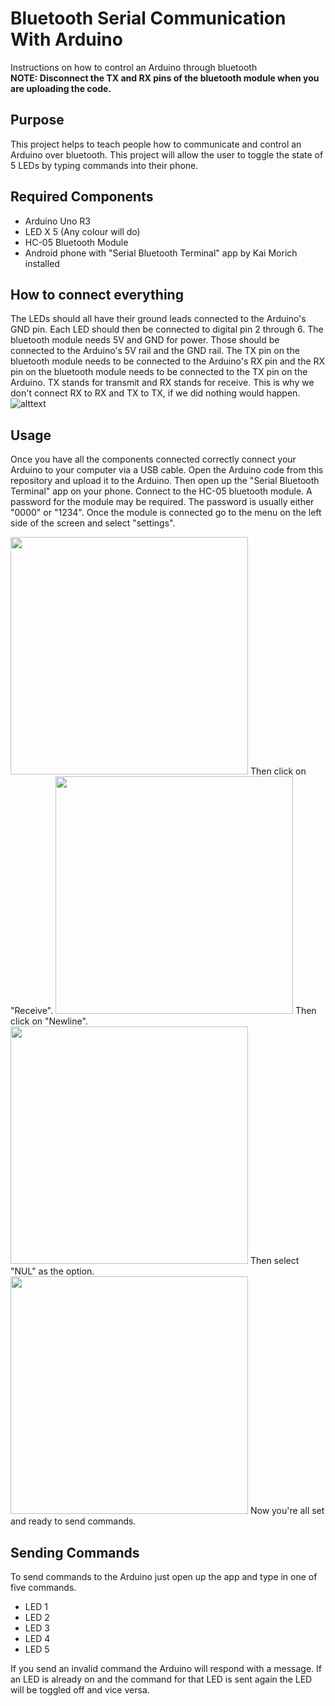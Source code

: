 # Bluetooth Serial Communication With Arduino
 Instructions on how to control an Arduino through bluetooth   
 **NOTE: Disconnect the TX and RX pins of the bluetooth module when you are uploading the code.**
## Purpose
This project helps to teach people how to communicate and control an Arduino over bluetooth. This project will allow the user to toggle the state of 5 LEDs by typing commands into their phone. 

## Required Components
- Arduino Uno R3
- LED X 5 (Any colour will do)
- HC-05 Bluetooth Module 
- Android phone with "Serial Bluetooth Terminal" app by Kai Morich installed

## How to connect everything
The LEDs should all have their ground leads connected to the Arduino's GND pin. Each LED should then be connected to digital pin 2 through 6. The bluetooth module needs 5V and GND for power. Those should be connected to the Arduino's 5V rail and the GND rail. The TX pin on the bluetooth module needs to be connected to the Arduino's RX pin and the RX pin on the bluetooth module needs to be connected to the TX pin on the Arduino. TX stands for transmit and RX stands for receive. This is why we don't connect RX to RX and TX to TX, if we did nothing would happen.![alttext](https://github.com/Linja82/Bluetooth-Serial-Communication-With-Arduino/blob/master/Images/Bluetooth_Module%20Schematic.png)

## Usage
Once you have all the components connected correctly connect your Arduino to your computer via a USB cable. Open the Arduino code from this repository and upload it to the Arduino. Then open up the "Serial Bluetooth Terminal" app on your phone. Connect to the HC-05 bluetooth module. A password for the module may be required. The password is usually either "0000" or "1234". Once the module is connected go to the menu on the left side of the screen and select "settings".
  
<img src="https://github.com/Linja82/Bluetooth-Serial-Communication-With-Arduino/blob/master/Images/Screenshot_20190808-040911.png" width="380">  
Then click on "Receive".  
<img src="https://github.com/Linja82/Bluetooth-Serial-Communication-With-Arduino/blob/master/Images/Screenshot_20190808-040920.png" width ="380">  
Then click on "Newline".  
<img src="https://github.com/Linja82/Bluetooth-Serial-Communication-With-Arduino/blob/master/Images/Screenshot_20190808-040931.png" width ="380">  
Then select "NUL" as the option.  
<img src="https://github.com/Linja82/Bluetooth-Serial-Communication-With-Arduino/blob/master/Images/Screenshot_20190808-040941.png" width ="380">  
Now you're all set and ready to send commands.  

## Sending Commands
To send commands to the Arduino just open up the app and type in one of five commands.    
- LED 1  
- LED 2  
- LED 3  
- LED 4  
- LED 5    

If you send an invalid command the Arduino will respond with a message. If an LED is already on and the command for that LED is sent again the LED will be toggled off and vice versa. 
